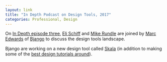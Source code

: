 ```yaml
---
layout: link
title: "In Depth Podcast on Design Tools, 2017"
categories: Professional, Design
---
```


On [In Depth episode three](http://www.elischiff.com/blog/2017/10/30/in-depth-ep-3-design-toolsmissing-the-marc), [Eli Schiff](https://twitter.com/eli_schiff) and [Mike Rundle](https://twitter.com/flyosity) are joined by [Marc Edwards](https://twitter.com/marcedwards) of [Bjango](https://bjango.com/) to discuss the design tools landscape.

Bjango are working on a new design tool called [Skala](https://bjango.com/mac/skala/) (in addition to making some of the [best design tutorials around](https://bjango.com/articles/)).
